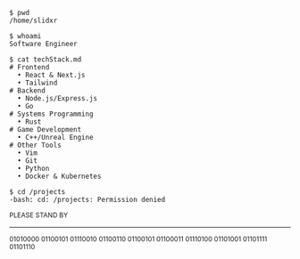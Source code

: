 ```
$ pwd
/home/slidxr
```
```
$ whoami
Software Engineer
```
```
$ cat techStack.md
# Frontend
  • React & Next.js
  • Tailwind
# Backend
  • Node.js/Express.js
  • Go
# Systems Programming
  • Rust
# Game Development
  • C++/Unreal Engine
# Other Tools
  • Vim
  • Git
  • Python
  • Docker & Kubernetes
```
```
$ cd /projects
-bash: cd: /projects: Permission denied
```
<sub>
PLEASE STAND BY
</sub>

---
<sup>
01010000 01100101 01110010 01100110 01100101 01100011 01110100 01101001 01101111 01101110
</sup>
